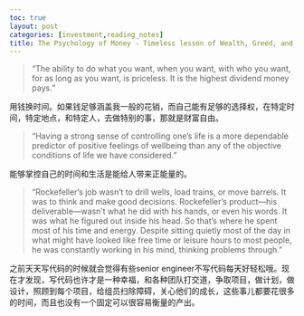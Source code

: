 ```yaml
---
toc: true
layout: post
categories: [investment,reading_notes]
title: The Psychology of Money - Timeless lesson of Wealth, Greed, and Happiness - Freedom
---
```

> “The ability to do what you want, when you want, with who you want, for as long as you want, is priceless. It is the highest dividend money pays.”

用钱换时间。如果钱足够涵盖我一般的花销，而自己能有足够的选择权，在特定时间，特定地点，和特定人，去做特别的事，那就是财富自由。

> “Having a strong sense of controlling one’s life is a more dependable predictor of positive feelings of wellbeing than any of the objective conditions of life we have considered.”

能够掌控自己的时间和生活是能给人带来正能量的。

> “Rockefeller’s job wasn’t to drill wells, load trains, or move barrels. It was to think and make good decisions. Rockefeller’s product—his deliverable—wasn’t what he did with his hands, or even his words. It was what he figured out inside his head. So that’s where he spent most of his time and energy. Despite sitting quietly most of the day in what might have looked like free time or leisure hours to most people, he was constantly working in his mind, thinking problems through.”

之前天天写代码的时候就会觉得有些senior engineer不写代码每天好轻松哦。现在才发现，写代码也许才是一种幸福，和各种团队打交道，争取项目，做计划，做设计，照顾到每个项目，给组员扫除障碍，关心他们的成长，这些事儿都要花很多的时间，而且也没有一个固定可以很容易衡量的产出。
